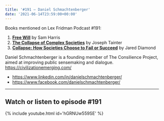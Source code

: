 ```yaml
---
title: '#191 – Daniel Schmachtenberger'
date: '2021-06-14T23:59:00+00:00'
---
```


Books mentioned on Lex Fridman Podcast #191:

1. <b><a href="https://amzn.to/3BV4X5V" target="_blank" rel="sponsored noopener noreferrer">Free Will</a></b> by Sam Harris
2. <b><a href="https://amzn.to/3WjIN5z" target="_blank" rel="sponsored noopener noreferrer">The Collapse of Complex Societies</a></b> by Joseph Tainter
3. <b><a href="https://amzn.to/3jdkDLk" target="_blank" rel="sponsored noopener noreferrer">Collapse: How Societies Choose to Fail or Succeed</a></b> by Jared Diamond

<!--more-->

Daniel Schmachtenberger is a founding member of The Consilience Project, aimed at improving public sensemaking and dialogue. <https://civilizationemerging.com/>

- <a href="https://www.linkedin.com/in/danielschmachtenberger/" target="_blank">https://www.linkedin.com/in/danielschmachtenberger/</a>
- <a href="https://www.facebook.com/danielschmachtenberger/" target="_blank">https://www.facebook.com/danielschmachtenberger/</a>

- - - - - -

## Watch or listen to episode #191

{% include youtube.html id='hGRNUw559SE' %}